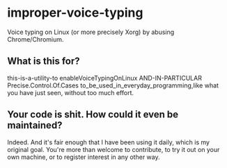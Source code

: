 # improper-voice-typing
Voice typing on Linux (or more precisely Xorg) by abusing Chrome/Chromium.

## What is this for?
this-is-a-utility-to enableVoiceTypingOnLinux AND-IN-PARTICULAR Precise.Control.Of.Cases to_be_used_in_everyday_programming,like what you have just seen, without too much effort.

## Your code is shit. How could it even be maintained?
Indeed. And it's fair enough that I have been using it daily, which is my original goal. You're more than welcome to contribute, to try it out on your own machine, or to register interest in any other way.
